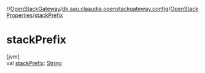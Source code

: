 //[OpenStackGateway](../../../index.md)/[dk.aau.claaudia.openstackgateway.config](../index.md)/[OpenStackProperties](index.md)/[stackPrefix](stack-prefix.md)

# stackPrefix

[jvm]\
val [stackPrefix](stack-prefix.md): [String](https://kotlinlang.org/api/latest/jvm/stdlib/kotlin/-string/index.html)
